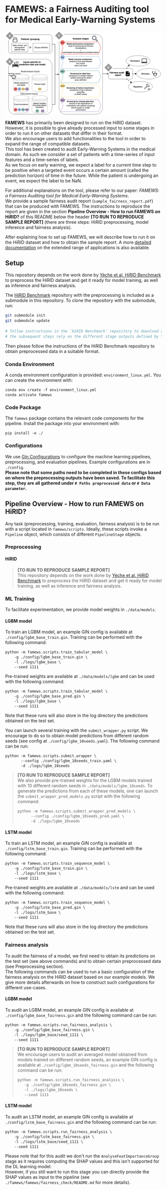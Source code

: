 
# FAMEWS: a Fairness Auditing tool for Medical Early-Warning Systems

![FAMEWS Workflow](./data/figures/summary_tool_paper.png)

**FAMEWS** has primarily been designed to run on the HiRID dataset. However, it is possible to give already processed input to some stages in order to run it on other datasets that differ in their format.  
We also encourage users to add functionalities to the tool in order to expand the range of compatible datasets.  
This tool has been created to audit Early-Warning Systems in the medical domain. As such we consider a set of patients with a time-series of input features and a time-series of labels.   
As we focus on early warning, we expect a label for a current time step to be positive when a targeted event occurs a certain amount (called the prediction horizon) of time in the future. While the patient is undergoing an event, we expect the label to be NaN.  

For additional explanations on the tool, please refer to our paper: *FAMEWS: a Fairness Auditing tool for Medical Early-Warning Systems*.  
We provide a sample fairness audit report (`sample_fairness_report.pdf`) that can be produced with FAMEWS. The instructions to reproduce the report are given in the section **Pipeline Overview - How to run FAMEWS on HiRID?** of this README below the header **[TO RUN TO REPRODUCE SAMPLE REPORT]** (there are three steps: HiRID preprocessing, model inference and fairness analysis).

After explaining how to set up FAMEWS, we will describe how to run it on the HiRID dataset and how to obtain the sample report. 
A more [detailed documentation](documentation/DETAILED_DOCS.md) on the extended range of applications is also available.

## Setup

This repository depends on the work done by [Yèche et al. HiRID Benchmark](https://github.com/ratschlab/HIRID-ICU-Benchmark)
to preprocess the HiRID dataset and get it ready for model training, as well as inference and fairness analysis.

The [HiRID Benchmark](https://github.com/ratschlab/HIRID-ICU-Benchmark) repository with the preprocessing is included as a submodule in this repository. To clone the repository with the submodule, run:

```bash
git submodule init
git submodule update

# follow instructions in the `HiRID Benchmark` repository to download and preprocess the dataset
# the subsequent steps rely on the different stage outputs defined by Yèche et al.
```

Then please follow the instructions of the HiRID Benchmark repository to obtain preprocessed data in a suitable format.

### Conda Environment

A conda environment configuration is provided: `environment_linux.yml`. You can create 
the environment with:
```
conda env create -f environment_linux.yml
conda activate famews
```

### Code Package

The `famews` package contains the relevant code components
for the pipeline. Install the package into your environment
with:
```
pip install -e ./
```

### Configurations

We use [Gin Configurations](https://github.com/google/gin-config/tags) to configure the
machine learning pipelines, preprocessing, and evaluation pipelines. Example configurations are in `./config`.  
**Please note that some paths need to be completed in these configs based on where the preprocessing outputs have been saved.
To facilitate this step, they are all gathered under `# Paths preprocessed data` or `# Data parameter`.**

## Pipeline Overview - How to run FAMEWS on HiRID?

Any task (preprocessing, training, evaluation, fairness analysis) is to be run with a script located in
`famews/scripts`. Ideally, these scripts invoke a `Pipeline` object, which consists of different
`PipelineStage` objects.

### Preprocessing
 
#### HiRID
>**[TO RUN TO REPRODUCE SAMPLE REPORT]**  
>This repository depends on the work done by [Yèche et al. HiRID Benchmark](https://github.com/ratschlab/HIRID-ICU-Benchmark)
>to preprocess the HiRID dataset and get it ready for model training, as well as inference and fairness analysis.

### ML Training

To facilitate experimentation, we provide model weights in `./data/models`.

#### LGBM model
To train an LGBM model, an example GIN config is available at `./config/lgbm_base_train.gin`.
Training can be performed with the following command:
```
python -m famews.scripts.train_tabular_model \
    -g ./config/lgbm_base_train.gin \
    -l ./logs/lgbm_base \
    --seed 1111
```

Pre-trained weights are available at `./data/models/lgbm` and can be used with the following command:
```
python -m famews.scripts.train_tabular_model \
    -g ./config/lgbm_base_pred.gin \
    -l ./logs/lgbm_base \
    --seed 1111
```
Note that these runs will also store in the log directory the predictions obtained on the test set.

You can launch several training with the `submit_wrapper.py` script. We encourage to do so to obtain model predictions from different random seeds (see config at `./config/lgbm_10seeds.yaml`).
The following command can be run:
```
python -m famews.scripts.submit_wrapper \
       --config ./config/lgbm_10seeds_train.yaml \
       -d ./logs/lgbm_10seeds
```

>**[TO RUN TO REPRODUCE SAMPLE REPORT]**  
>We also provide pre-trained weights for the LGBM models trained with 10 different random seeds in `./data/models/lgbm_10seeds`.
>To generate the predictions from each of these models, one can launch the `submit_wrapper_pred_models.py` script with the following command:
>```
>python -m famews.scripts.submit_wrapper_pred_models \
>       --config ./config/lgbm_10seeds_pred.yaml \
>       -d ./logs/lgbm_10seeds
>```

#### LSTM model
To train an LSTM model, an example GIN config is available at `./config/lstm_base_train.gin`.
Training can be performed with the following command:
```
python -m famews.scripts.train_sequence_model \
    -g ./config/lstm_base_train.gin \
    -l ./logs/lstm_base \
    --seed 1111
```

Pre-trained weights are available at `./data/models/lstm` and can be used with the following command:
```
python -m famews.scripts.train_sequence_model \
    -g ./config/lstm_base_pred.gin \
    -l ./logs/lstm_base \
    --seed 1111
```
Note that these runs will also store in the log directory the predictions obtained on the test set.

### Fairness analysis
To audit the fairness of a model, we first need to obtain its predictions on the test set (see above commands) and to obtain certain preprocessed data (see Preprocessing section).  
The following commands can be used to run a basic configuration of the fairness analysis on the HiRID dataset based on our example models. 
We give more details afterwards on how to construct such configurations for different use-cases.  
#### LGBM model
To audit an LGBM model, an example GIN config is available at `./config/lgbm_base_fairness.gin` and the following command can be run:
```
python -m famews.scripts.run_fairness_analysis \
    -g ./config/lgbm_base_fairness.gin \
    -l ./logs/lgbm_base/seed_1111 \
    --seed 1111
```
>**[TO RUN TO REPRODUCE SAMPLE REPORT]**  
>We encourage users to audit an averaged model obtained from models trained on different random seeds, an example GIN config is available at `./config/lgbm_10seeds_fairness.gin` and the following command can be run:
>```
>python -m famews.scripts.run_fairness_analysis \
>    -g ./config/lgbm_10seeds_fairness.gin \
>    -l ./logs/lgbm_10seeds \
>    --seed 1111
>```

#### LSTM model
To audit an LSTM model, an example GIN config is available at `./config/lstm_base_fairness.gin` and the following command can be run:
```
python -m famews.scripts.run_fairness_analysis \
    -g ./config/lstm_base_fairness.gin \
    -l ./logs/lstm_base/seed_1111 \
    --seed 1111
```
Please note that for this audit we don't run the `AnalyseFeatImportanceGroup` stage as it requires computing the SHAP values and this isn't supported for the DL learning model.  
However, if you still want to run this stage you can directly provide the SHAP values as input to the pipeline (see `./famews/famews/fairness_check/README.md` for more details).
